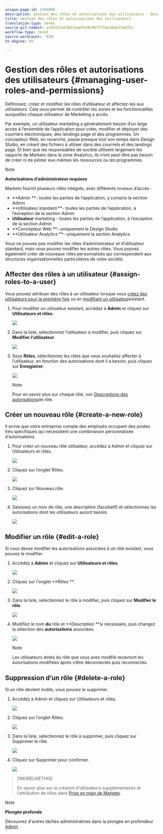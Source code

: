 ```yaml
---
unique-page-id: 2359909
description: Gestion des rôles et autorisations des utilisateurs - Documents marketing - Documentation du produit
title: Gestion des rôles et autorisations des utilisateurs
translation-type: tm+mt
source-git-commit: e149133a5383faaef5e9c9b7775ae36e633ed7b1
workflow-type: tm+mt
source-wordcount: '519'
ht-degree: 0%

---
```



# Gestion des rôles et autorisations des utilisateurs {#managing-user-roles-and-permissions}

Définissez, créez et modifiez les rôles d’utilisateur et affectez-les aux utilisateurs. Cela vous permet de contrôler les zones et les fonctionnalités auxquelles chaque utilisateur de Marketing a accès.

Par exemple, un utilisateur marketing a généralement besoin d’un large accès à l’ensemble de l’application pour créer, modifier et déployer des courriers électroniques, des landings page et des programmes. Un concepteur Web, en revanche, passe presque tout son temps dans Design Studio, en créant des fichiers à utiliser dans des courriels et des landings page. Et bien que les responsables de société utilisent largement les rapports de Marketo dans la zone Analytics, ils n’ont peut-être pas besoin de créer ni de piloter eux-mêmes les ressources ou les programmes.

>[!NOTE]
>
>**Autorisations d’administrateur requises**

Marketo fournit plusieurs rôles intégrés, avec différents niveaux d’accès :

* **Admin **- toutes les parties de l’application, y compris la section Admin
* **Utilisateur standard **- toutes les parties de l’application, à l’exception de la section Admin
* **Utilisateur** marketing - toutes les parties de l’application, à l’exception de la section Admin
* **Concepteur Web **- uniquement le Design Studio
* **Utilisateur Analytics **- uniquement la section Analytics

Vous ne pouvez pas modifier les rôles d’administrateur et d’utilisateur standard, mais vous pouvez modifier les autres rôles. Vous pouvez également créer de nouveaux rôles personnalisés qui correspondent aux structures organisationnelles particulières de votre société.

## Affecter des rôles à un utilisateur {#assign-roles-to-a-user}

Vous pouvez attribuer des rôles à un utilisateur lorsque vous [créez des utilisateurs pour la première fois](http://docs.marketo.com/display/DOCS/Create%2C+Delete%2C+Edit+and+Change+a+User+Role) ou en [modifiant un utilisateur](managing-marketo-users.md)existant.

1. Pour modifier un utilisateur existant, accédez à **Admin** et cliquez sur **Utilisateurs et rôles**.

   ![](assets/image2014-9-9-18-3a7-3a32.png)

1. Dans la liste, sélectionnez l’utilisateur à modifier, puis cliquez sur **Modifier l’utilisateur**.

   ![](assets/image2014-9-9-18-3a7-3a42.png)

1. Sous **Rôles**, sélectionnez les rôles que vous souhaitez affecter à l’utilisateur, en fonction des autorisations dont il a besoin, puis cliquez sur **Enregistrer**.

   ![](assets/image2014-9-9-18-3a7-3a57.png)

   >[!NOTE]
   >
   >Pour en savoir plus sur chaque rôle, voir [Descriptions des autorisations](managing-user-roles-and-permissions/descriptions-of-role-permissions.md)de rôle.

## Créer un nouveau rôle {#create-a-new-role}

Il arrive que votre entreprise compte des employés occupant des postes très spécifiques qui nécessitent une combinaison personnalisée d’autorisations.

1. Pour créer un nouveau rôle utilisateur, accédez à Admin et cliquez sur Utilisateurs et rôles.

   ![](assets/image2014-9-9-18-3a8-3a12.png)

1. Cliquez sur l’onglet Rôles.

   ![](assets/image2014-9-9-18-3a8-3a22.png)

1. Cliquez sur Nouveau rôle.

   ![](assets/image2014-9-9-18-3a8-3a38.png)

1. Saisissez un nom de rôle, une description (facultatif) et sélectionnez les autorisations dont les utilisateurs auront besoin.

   ![](assets/image2014-9-9-18-3a9-3a3.png)

## Modifier un rôle {#edit-a-role}

Si vous devez modifier les autorisations associées à un rôle existant, vous pouvez le modifier.

1. Accédez à **Admin** et cliquez sur **Utilisateurs et rôles**.

   ![](assets/image2014-9-9-18-3a9-3a15.png)

1. Cliquez sur l&#39;onglet **Rôles **.

   ![](assets/image2014-9-9-18-3a9-3a26.png)

1. Dans la liste, sélectionnez le rôle à modifier, puis cliquez sur **Modifier le rôle**.

   ![](assets/image2014-9-9-18-3a9-3a40.png)

1. Modifiez le nom **du** rôle et **Description **si nécessaire, puis changez la sélection des **autorisations** associées.

   ![](assets/image2014-9-9-18-3a10-3a3.png)

   >[!NOTE]
   >
   >Les utilisateurs dotés du rôle que vous avez modifié recevront les autorisations modifiées après s’être déconnectés puis reconnectés.

## Suppression d’un rôle {#delete-a-role}

Si un rôle devient inutile, vous pouvez le supprimer.

1. Accédez à Admin et cliquez sur Utilisateurs et rôles.

   ![](assets/image2014-9-9-18-3a10-3a15.png)

1. Cliquez sur l’onglet Rôles.

   ![](assets/image2014-9-9-18-3a10-3a27.png)

1. Dans la liste, sélectionnez le rôle à supprimer, puis cliquez sur Supprimer le rôle.

   ![](assets/image2014-9-9-18-3a10-3a39.png)

1. Cliquez sur Supprimer pour confirmer.

   ![](assets/image2014-9-9-18-3a10-3a50.png)

>[!MORELIKETHIS]
>
>En savoir plus sur la création d’utilisateurs supplémentaires et l’attribution de rôles dans [Prise en main de Marketo](../../../getting-started.md).

>[!NOTE]
>
>**Plongée profonde**
>
>Découvrez d&#39;autres tâches administratives dans la plongée en profondeur [Admin](http://docs.marketo.com/display/docs/administration) .
